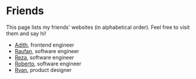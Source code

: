 # Friends

This page lists my friends' websites (in alphabetical order). 
Feel free to visit them and say hi!

- [Adith](https://adith.vercel.app), frontend engineer
- [Raufan](https://www.muhraufan.com/), software engineer
- [Reza](https://reza.nurfachmi.com), software engineer
- [Roberto](https://robertotambunan.id/), software engineer
- [Ryan](https://www.baghaskoro.my.id/), product designer 